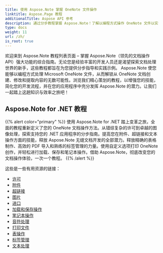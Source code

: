 ```yaml
---
title: 使用 Aspose.Note 掌握 OneNote 文件操作
linktitle: Aspose.Page 教程
additionalTitle: Aspose API 参考
description: 通过分步教程掌握 Aspose.Note！了解以编程方式操作 OneNote 文件以实现高效的文档处理。
type: docs
weight: 11
url: /zh/
is_root: true
---
```


欢迎来到 Aspose.Note 教程列表页面 – 掌握 Aspose.Note（领先的文档操作 API）强大功能的综合指南。无论您是经验丰富的开发人员还是渴望探索文档处理世界的新手，这些教程都旨在为您提供分步指导和实践示例。 Aspose.Note 使您能够以编程方式处理 Microsoft OneNote 文件，从而解锁从 OneNote 文档创建、修改和提取内容的无数可能性。浏览我们精心策划的教程，以增强您的技能，简化您的开发流程，并在您的应用程序中充分发挥 Aspose.Note 的潜力。让我们一起踏上这趟知识与效率之旅吧！

## Aspose.Note for .NET 教程
{{% alert color="primary" %}}
使用 Aspose.Note for .NET 踏上变革之旅，全面的教程重新定义了您的 OneNote 文档操作方法。从错综复杂的许可到卓越的图像处理，探索支持您的 .NET 应用程序的分步指南。提高您在附件、超链接和文本操作方面的技能，释放 Aspose.Note 无缝文档开发的全部潜力。释放精确的表格制作、高效的 PDF 导入和熟练的标签管理的力量。使用自定义选项打印 OneNote 创作，并轻松进行加载、保存和笔记本操作。借助 Aspose.Note，彻底改变您的文档操作体验，一次一个教程。
{{% /alert %}}

这些是一些有用资源的链接：
 
- [许可](./net/licensing/)
- [附件](./net/attachments/)
- [超链接](./net/hyperlinks/)
- [图片](./net/images/)
- [进口](./net/import/)
- [加载和保存操作](./net/loading-and-saving-operations/)
- [笔记本操作](./net/notebook-operations/)
- [音符处理](./net/note-manipulation/)
- [打印文件](./net/printing-document/)
- [表操作](./net/table-manipulation/)
- [标签管理](./net/tag-management/)
- [文本处理](./net/text-manipulation/)

